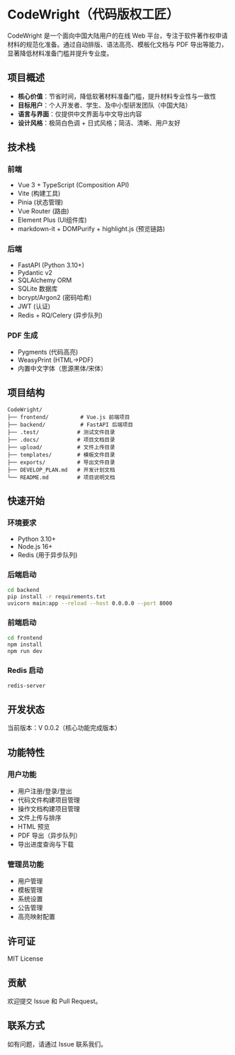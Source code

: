 # CodeWright（代码版权工匠）

CodeWright 是一个面向中国大陆用户的在线 Web 平台，专注于软件著作权申请材料的规范化准备。通过自动排版、语法高亮、模板化文档与 PDF 导出等能力，显著降低材料准备门槛并提升专业度。

## 项目概述

- **核心价值**：节省时间，降低软著材料准备门槛，提升材料专业性与一致性
- **目标用户**：个人开发者、学生、及中小型研发团队（中国大陆）
- **语言与界面**：仅提供中文界面与中文导出内容
- **设计风格**：极简白色调 + 日式风格；简洁、清晰、用户友好

## 技术栈

### 前端
- Vue 3 + TypeScript (Composition API)
- Vite (构建工具)
- Pinia (状态管理)
- Vue Router (路由)
- Element Plus (UI组件库)
- markdown-it + DOMPurify + highlight.js (预览链路)

### 后端
- FastAPI (Python 3.10+)
- Pydantic v2
- SQLAlchemy ORM
- SQLite 数据库
- bcrypt/Argon2 (密码哈希)
- JWT (认证)
- Redis + RQ/Celery (异步队列)

### PDF 生成
- Pygments (代码高亮)
- WeasyPrint (HTML→PDF)
- 内置中文字体（思源黑体/宋体）

## 项目结构

```
CodeWright/
├── frontend/          # Vue.js 前端项目
├── backend/           # FastAPI 后端项目
├── .test/            # 测试文件目录
├── .docs/            # 项目文档目录
├── upload/           # 文件上传目录
├── templates/        # 模板文件目录
├── exports/          # 导出文件目录
├── DEVELOP_PLAN.md   # 开发计划文档
└── README.md         # 项目说明文档
```

## 快速开始

### 环境要求
- Python 3.10+
- Node.js 16+
- Redis (用于异步队列)

### 后端启动
```bash
cd backend
pip install -r requirements.txt
uvicorn main:app --reload --host 0.0.0.0 --port 8000
```

### 前端启动
```bash
cd frontend
npm install
npm run dev
```

### Redis 启动
```bash
redis-server
```

## 开发状态

当前版本：V 0.0.2（核心功能完成版本）

## 功能特性

### 用户功能
- 用户注册/登录/登出
- 代码文件构建项目管理
- 操作文档构建项目管理
- 文件上传与排序
- HTML 预览
- PDF 导出（异步队列）
- 导出进度查询与下载

### 管理员功能
- 用户管理
- 模板管理
- 系统设置
- 公告管理
- 高亮映射配置

## 许可证

MIT License

## 贡献

欢迎提交 Issue 和 Pull Request。

## 联系方式

如有问题，请通过 Issue 联系我们。
